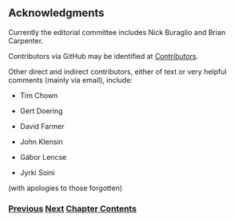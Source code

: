 ## Acknowledgments

Currently the editorial committee includes Nick Buraglio and Brian Carpenter.

Contributors via GitHub may be identified at
[Contributors](https://github.com/becarpenter/book6/graphs/contributors).

Other direct and indirect contributors, either of text or very helpful comments (mainly via email), include:

- Tim Chown

- Gert Doering

- David Farmer

- John Klensin

- Gábor Lencse

- Jyrki Soini

(with apologies to those forgotten)

<!-- Link lines generated automatically; do not delete -->

### [<ins>Previous</ins>](How%20to%20contribute.md) [<ins>Next</ins>](Why%20version%206.md) [<ins>Chapter Contents</ins>](1.%20Introduction%20and%20Foreword.md)
